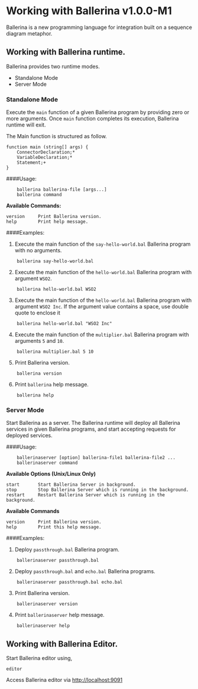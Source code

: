 # Working with Ballerina v1.0.0-M1

Ballerina is a new programming language for integration built on a sequence diagram metaphor. 

## Working with Ballerina runtime. 

Ballerina provides two runtime modes. 

* Standalone Mode
* Server Mode

### **Standalone Mode** 

Execute the `main` function of a given Ballerina program by providing zero or more arguments. Once `main` function completes its execution, Ballerina runtime will exit.

The Main function is structured as follow.  

```
function main (string[] args) {
    ConnectorDeclaration;*
    VariableDeclaration;*
    Statement;+
}
```

####Usage:
```
    ballerina ballerina-file [args...]
    ballerina command
```

**Available Commands:**

    version     Print Ballerina version.
    help        Print help message.

####Examples:

1) Execute the main function of the `say-hello-world.bal` Ballerina program with no arguments.
```
    ballerina say-hello-world.bal
```

2) Execute the main function of the `hello-world.bal` Ballerina program with argument `WSO2`.
```
    ballerina hello-world.bal WSO2
```
3) Execute the main function of the `hello-world.bal` Ballerina program with argument `WSO2 Inc`. If the argument value contains a space, use double quote to enclose it
```
    ballerina hello-world.bal "WSO2 Inc" 
```
4) Execute the main function of the `multiplier.bal` Ballerina program with arguments `5` and `10`.
```
    ballerina multiplier.bal 5 10
```
5) Print Ballerina version. 
```
    ballerina version
```
6) Print `ballerina` help message. 
```
    ballerina help
```

### **Server Mode** 

Start Ballerina as a server. The Ballerina runtime will deploy all Ballerina services in given Ballerina programs,
and start accepting requests for deployed services. 

####Usage:
```
    ballerinaserver [option] ballerina-file1 ballerina-file2 ...
    ballerinaserver command
```

**Available Options (Unix/Linux Only)**

    start       Start Ballerina Server in background.
    stop        Stop Ballerina Server which is running in the background.
    restart     Restart Ballerina Server which is running in the background.

**Available Commands**

    version     Print Ballerina version.
    help        Print this help message.
    
####Examples:

1) Deploy `passthrough.bal` Ballerina program. 
```
    ballerinaserver passthrough.bal
```
2) Deploy `passthrough.bal` and `echo.bal` Ballerina programs. 
```
    ballerinaserver passthrough.bal echo.bal
```
3) Print Ballerina version.
```
    ballerinaserver version
```
4) Print `ballerinaserver` help message.
```
    ballerinaserver help
```

## Working with Ballerina Editor. 

Start Ballerina editor using,

```
editor
```

Access Ballerina editor via [http://localhost:9091](http://localhost:9091)


